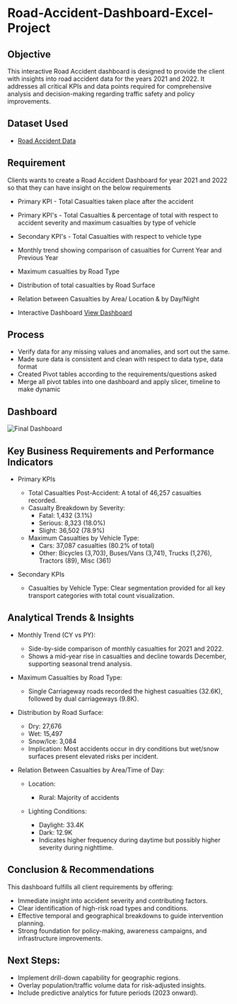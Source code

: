 # Road-Accident-Dashboard-Excel-Project
## Objective
This interactive Road Accident dashboard is designed to provide the client with insights into road accident data for the years 2021 and 2022. It addresses all critical KPIs and data points required for comprehensive analysis and decision-making regarding traffic safety and policy improvements.

## Dataset Used
- <a href="https://github.com/ManasaraniB/Road-Accident-Dashboard-Excel-Project/blob/main/Road%20Accident%20Data.rar"> Road Accident Data</a>

## Requirement
Clients wants to create a Road Accident Dashboard for year 2021 and 2022 so that they can
have insight on the below requirements

- Primary KPI - Total Casualties taken place after the accident
- Primary KPI's - Total Casualties & percentage of total with respect to accident severity and maximum casualties by type of vehicle
- Secondary KPI's - Total Casualties with respect to vehicle type
- Monthly trend showing comparison of casualties for Current Year and Previous Year
- Maximum casualties by Road Type
- Distribution of total casualties by Road Surface
- Relation between Casualties by Area/ Location & by Day/Night

- Interactive Dashboard <a href="https://github.com/ManasaraniB/Road-Accident-Dashboard-Excel-Project/blob/main/Final%20Dashboard.PNG"> View Dashboard</a>
## Process
- Verify data for any missing values and anomalies, and sort out the same.
- Made sure data is consistent and clean with respect to data type, data format
- Created Pivot tables according to the requirements/questions asked
- Merge all pivot tables into one dashboard and apply slicer, timeline to make dynamic
  
## Dashboard
![Final Dashboard](https://github.com/user-attachments/assets/d84459a8-9b97-48ca-b5c3-bba3b5fa7f45)

## Key Business Requirements and Performance Indicators
- Primary KPIs
  
  - Total Casualties Post-Accident:
    A total of 46,257 casualties recorded.
  - Casualty Breakdown by Severity:
     - Fatal: 1,432 (3.1%)
     - Serious: 8,323 (18.0%)
     - Slight: 36,502 (78.9%)
  - Maximum Casualties by Vehicle Type:
    - Cars: 37,087 casualties (80.2% of total)
    - Other: Bicycles (3,703), Buses/Vans (3,741), Trucks (1,276), Tractors (89), Misc (361)
- Secondary KPIs
  
  - Casualties by Vehicle Type: Clear segmentation provided for all key transport categories with total count visualization.

## Analytical Trends & Insights
- Monthly Trend (CY vs PY):
    - Side-by-side comparison of monthly casualties for 2021 and 2022.
    - Shows a mid-year rise in casualties and decline towards December, supporting seasonal trend analysis.

- Maximum Casualties by Road Type:
    - Single Carriageway roads recorded the highest casualties (32.6K), followed by dual carriageways (9.8K).

- Distribution by Road Surface:
    - Dry: 27,676
    - Wet: 15,497
    - Snow/Ice: 3,084
    - Implication: Most accidents occur in dry conditions but wet/snow surfaces present elevated risks per incident.

- Relation Between Casualties by Area/Time of Day:
   - Location:
       - Rural: Majority of accidents

  - Lighting Conditions:
      - Daylight: 33.4K
      - Dark: 12.9K
      - Indicates higher frequency during daytime but possibly higher severity during nighttime.
## Conclusion & Recommendations
This dashboard fulfills all client requirements by offering:

- Immediate insight into accident severity and contributing factors.
- Clear identification of high-risk road types and conditions.
- Effective temporal and geographical breakdowns to guide intervention planning.
- Strong foundation for policy-making, awareness campaigns, and infrastructure improvements.
## Next Steps:

- Implement drill-down capability for geographic regions.
- Overlay population/traffic volume data for risk-adjusted insights.
- Include predictive analytics for future periods (2023 onward).





